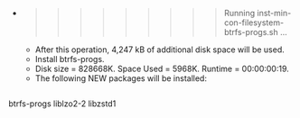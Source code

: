 * >>>>>>>>> Running inst-min-con-filesystem-btrfs-progs.sh ...
  * After this operation, 4,247 kB of additional disk space will be used.
  * Install btrfs-progs.
  * Disk size = 828668K. Space Used = 5968K. Runtime = 00:00:00:19.
  * The following NEW packages will be installed:
  ```bash
btrfs-progs liblzo2-2 libzstd1
  ```
